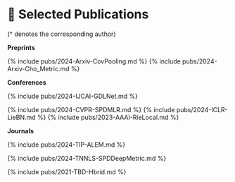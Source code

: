 # 📝 Selected Publications 
(† denotes the corresponding author) 

**Preprints**

{% include pubs/2024-Arxiv-CovPooling.md %}
{% include pubs/2024-Arxiv-Cho_Metric.md %}

**Conferences**

{% include pubs/2024-IJCAI-GDLNet.md %}

{% include pubs/2024-CVPR-SPDMLR.md %}
{% include pubs/2024-ICLR-LieBN.md %}
{% include pubs/2023-AAAI-RieLocal.md %}

**Journals**

{% include pubs/2024-TIP-ALEM.md %}

{% include pubs/2024-TNNLS-SPDDeepMetric.md %}

{% include pubs/2021-TBD-Hbrid.md %}
